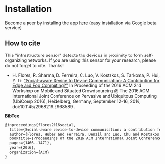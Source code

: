 Installation
============

Become a peer by installing the app [here](https://play.google.com/apps/testing/fi.cs.ubicomp.detector) (easy installation via Google beta service)


How to cite
-----------
This "infrastructure sensor" detects the devices in proximity to form self-organizing networks. If you are using this sensor for your research, please do not forget to cite. Thanks!

- H. Flores, R. Sharma, D. Ferreira, C. Luo, V. Kostakos, S. Tarkoma, P. Hui, Y. Li: ["Social-aware Device to Device Communication: A Contribution for Edge and Fog Computing?"](http://dl.acm.org/citation.cfm?id=2968589) In Proceeding of the 2016 ACM 2nd Workshop on Mobile and Situated Crowdsourcing @ The 2016 ACM International Joint Conference on Pervasive and Ubiquitous Computing (UbiComp 2016), Heidelberg, Germany, September 12-16, 2016, doi:10.1145/2968219.2968589 .

**BibTex**
```xml
@inproceedings{flores2016social,
  title={Social-aware device-to-device communication: a contribution for edge and fog computing?},
  author={Flores, Huber and Ferreira, Denzil and Luo, Chu and Kostakos, Vassilis and Hui, Pan and Sharma, Rajesh and Tarkoma, Sasu and Li, Yong},
  booktitle={Proceedings of the 2016 ACM International Joint Conference on Pervasive and Ubiquitous Computing: Adjunct},
  pages={1466--1471},
  year={2016},
  organization={ACM}
}
```


